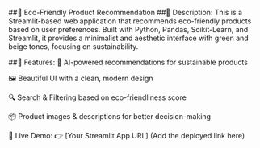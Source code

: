 ##🌿 Eco-Friendly Product Recommendation
##📌 Description:
This is a Streamlit-based web application that recommends eco-friendly products based on user preferences. Built with Python, Pandas, Scikit-Learn, and Streamlit, it provides a minimalist and aesthetic interface with green and beige tones, focusing on sustainability.

##🔹 Features:
🌱 AI-powered recommendations for sustainable products

🖼️ Beautiful UI with a clean, modern design

🔍 Search & Filtering based on eco-friendliness score

📦 Product images & descriptions for better decision-making

🚀 Live Demo:
👉 [Your Streamlit App URL] (Add the deployed link here)
